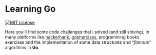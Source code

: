 # Learning Go
[![MIT License](https://img.shields.io/badge/license-MIT-007EC7.svg?style=flat)](/LICENSE)

Here you'll find some code challenges that i solved (and still solving), in many platforms like [hackerhank](https://www.hackerrank.com/), [gophercises](https://gophercises.com/), programming books exercises and the implementation of some data structures and _"famous"_ algorithms in __Go__.
